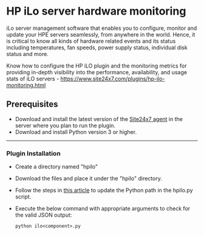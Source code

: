 # HP iLo server hardware monitoring

iLo server management software that enables you to configure, monitor and update your HPE servers seamlessly, from anywhere in the world. Hence, it is critical to know all kinds of hardware related events and its status including temperatures, fan speeds, power supply status, individual disk status and more.

Know how to configure the HP iLO plugin and the monitoring metrics for providing in-depth visibility into the performance, availability, and usage stats of iLO servers - https://www.site24x7.com/plugins/hp-ilo-monitoring.html

## Prerequisites

- Download and install the latest version of the [Site24x7 agent](https://www.site24x7.com/app/client#/admin/inventory/add-monitor) in the server where you plan to run the plugin.
- Download and install Python version 3 or higher.

---

### Plugin Installation  

- Create a directory named "hpilo<component>"

- Download the files and place it under the "hpilo<component>" directory.


- Follow the steps in [this article](https://support.site24x7.com/portal/en/kb/articles/updating-python-path-in-a-plugin-script-for-linux-servers) to update the Python path in the hpilo<component>.py script.
  
- Execute the below command with appropriate arguments to check for the valid JSON output:

      python ilo<component>.py 

